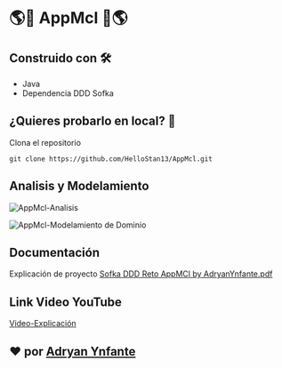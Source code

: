# 🌎🏈  AppMcl 🏈🌎

## Construido con 🛠️

- Java
- Dependencia DDD Sofka

## ¿Quieres probarlo en local? 🔧
Clona el repositorio
```plain
git clone https://github.com/HelloStan13/AppMcl.git
```

## Analisis y Modelamiento
![AppMcl-Analisis](https://user-images.githubusercontent.com/92740455/169561958-ee265d70-b722-4f8e-bee2-005904da7c1d.jpg)

![AppMcl-Modelamiento de Dominio](https://user-images.githubusercontent.com/92740455/169561971-aabf8970-6b3a-499e-a49d-17bb54ae21a3.jpg)

## Documentación 
Explicación de proyecto
[Sofka DDD Reto AppMCl by AdryanYnfante.pdf](https://github.com/HelloStan13/AppMcl/files/8742254/Sofka.DDD.Reto.AppMCl.by.AdryanYnfante.pdf)


## Link Video YouTube  
[Video-Explicación](https://www.youtube.com/watch?v=F_9T7p1jpGY)

## ❤️ por  [Adryan Ynfante](https://github.com/HelloStan13)
